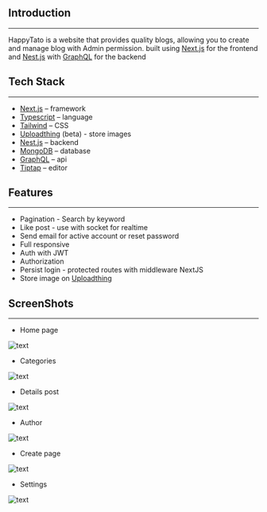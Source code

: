 ## Introduction

---

HappyTato is a website that provides quality blogs, allowing you to create and manage blog with Admin permission. built using [Next.js](https://nextjs.org/) for the frontend and [Nest.js](https://nestjs.com/) with [GraphQL](https://graphql.org/) for the backend

## Tech Stack

---

-   [Next.js](https://nextjs.org/) – framework
-   [Typescript](https://www.typescriptlang.org/) – language
-   [Tailwind](https://tailwindcss.com/) – CSS
-   [Uploadthing](https://uploadthing.com/) (beta) - store images
-   [Nest.js](https://nestjs.com/) – backend
-   [MongoDB](https://www.mongodb.com/) – database
-   [GraphQL](https://graphql.org/) – api
-   [Tiptap](https://tiptap.dev/) – editor

## Features

---

-   Pagination - Search by keyword
-   Like post - use with socket for realtime
-   Send email for active account or reset password
-   Full responsive
-   Auth with JWT
-   Authorization
-   Persist login - protected routes with middleware NextJS
-   Store image on [Uploadthing](https://uploadthing.com/)

## ScreenShots

---

-   Home page

![text](./PreviewImgs/Homepage.png)

-   Categories

![text](./PreviewImgs/Categories.png)

-   Details post

![text](./PreviewImgs/Details.png)

-   Author

![text](./PreviewImgs/Author.png)

-   Create page

![text](./PreviewImgs/Create.png)

-   Settings

![text](./PreviewImgs/setting.png)
